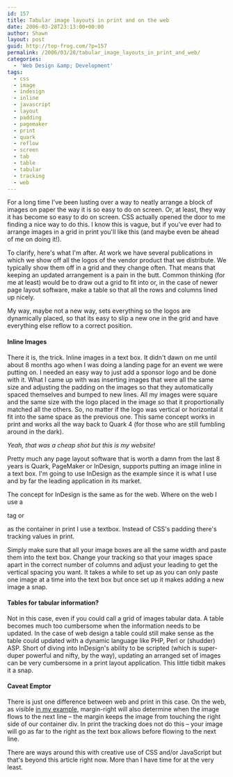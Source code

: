 ```yaml
---
id: 157
title: Tabular image layouts in print and on the web
date: 2006-03-28T23:13:00+00:00
author: Shawn
layout: post
guid: http://top-frog.com/?p=157
permalink: /2006/03/28/tabular_image_layouts_in_print_and_web/
categories:
  - 'Web Design &amp; Development'
tags:
  - css
  - image
  - indesign
  - inline
  - javascript
  - layout
  - padding
  - pagemaker
  - print
  - quark
  - reflow
  - screen
  - tab
  - table
  - tabular
  - tracking
  - web
---
```

For a long time I've been lusting over a way to neatly arrange a block of images on paper the way it is so easy to do on screen. Or, at least, they way it has become so easy to do on screen. CSS actually opened the door to me finding a nice way to do this. I know this is vague, but if you've ever had to arrange images in a grid in print you'll like this (and maybe even be ahead of me on doing it!).



To clarify, here's what I'm after. At work we have several publications in which we show off all the logos of the vendor product that we distribute. We typically show them off in a grid and they change often. That means that keeping an updated arrangement is a pain in the butt. Common thinking (for me at least) would be to draw out a grid to fit into or, in the case of newer page layout software, make a table so that all the rows and columns lined up nicely.

My way, maybe not a new way, sets everything so the logos are dynamically placed, so that its easy to slip a new one in the grid and have everything else reflow to a correct position.

#### Inline Images

There it is, the trick. Inline images in a text box. It didn't dawn on me until about 8 months ago when I was doing a landing page for an event we were putting on. I needed an easy way to just add a sponsor logo and be done with it. What I came up with was inserting images that were all the same size and adjusting the padding on the images so that they automatically spaced themselves and bumped to new lines. All my images were square and the same size with the logo placed in the image so that it proportionally matched all the others. So, no matter if the logo was vertical or horizontal it fit into the same space as the previous one. This same concept works in print and works all the way back to Quark 4 (for those who are still fumbling around in the dark).

_Yeah, that was a cheap shot but this is my website!_

Pretty much any page layout software that is worth a damn from the last 8 years is Quark, PageMaker or InDesign, supports putting an image inline in a text box. I'm going to use InDesign as the example since it is what I use and by far the leading application in its market.

The concept for InDesign is the same as for the web. Where on the web I use a <p> tag or <div> as the container in print I use a textbox. Instead of CSS's padding there's tracking values in print.

Simply make sure that all your image boxes are all the same width and paste them into the text box. Change your tracking so that your images space apart in the correct number of columns and adjust your leading to get the vertical spacing you want. It takes a while to set up as you can only paste one image at a time into the text box but once set up it makes adding a new image a snap.

#### Tables for tabular information?

Not in this case, even if you could call a grid of images tabular data. A table becomes much too cumbersome when the information needs to be updated. In the case of web design a table could still make sense as the table could updated with a dynamic language like PHP, Perl or (shudder) ASP. Short of diving into InDesign's ability to be scripted (which is super-duper powerful and nifty, by the way), updating an arranged set of images can be very cumbersome in a print layout application. This little tidbit makes it a snap.

#### Caveat Emptor

There is just one difference between web and print in this case. On the web, as visible [in my example](/stuff/tabular_images/), margin-right will also determine when the image flows to the next line – the margin keeps the image from touching the right side of our container div. In print the tracking does not do this – your image will go as far to the right as the text box allows before flowing to the next line.

There are ways around this with creative use of CSS and/or JavaScript but that's beyond this article right now. More than I have time for at the very least.